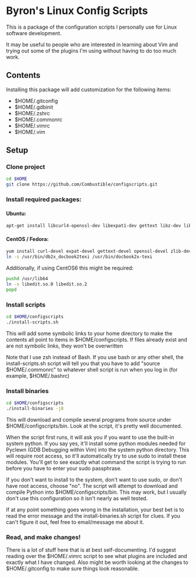 # Byron's Linux Config Scripts

This is a package of the configuration scripts I personally use for Linux software development.

It may be useful to people who are interested in learning about Vim and trying out some of the plugins I'm using without having to do too much work.

## Contents

Installing this package will add customization for the following items:

* $HOME/.gitconfig
* $HOME/.gdbinit
* $HOME/.zshrc
* $HOME/.commonrc
* $HOME/.vimrc
* $HOME/.vim

## Setup
### Clone project
```sh
cd $HOME
git clone https://github.com/Combustible/configscripts.git
```

### Install required packages:
#### Ubuntu:
```sh
apt-get install libcurl4-openssl-dev libexpat1-dev gettext libz-dev libssl-dev asciidoc xmlto docbook2x autoconf python-dev libncurses5-dev libatk1.0-dev cmake ctags g++
```


#### CentOS / Fedora:
```sh
yum install curl-devel expat-devel gettext-devel openssl-devel zlib-devel asciidoc xmlto docbook2X autoconf gcc perl-devel gcc-c++ python-devel ncurses-devel clang cmake libstdc++-static ctags
ln -s /usr/bin/db2x_docbook2texi /usr/bin/docbook2x-texi
```

Additionally, if using CentOS6 this might be required:
```sh
pushd /usr/lib64
ln -s libedit.so.0 libedit.so.2
popd
```

### Install scripts
```sh
cd $HOME/configscripts
./install-scripts.sh
```

This will add some symbolic links to your home directory to make the contents all point to items in $HOME/configscripts.
If files already exist and are not symbolic links, they won't be overwritten

Note that I use zsh instead of Bash. If you use bash or any other shell, the install-scripts.sh script will tell you that you have to add "source $HOME/.commonrc" to whatever shell script is run when you log in (for example, $HOME/.bashrc)

### Install binaries
```sh
cd $HOME/configscripts
./install-binaries -j8
```

This will download and compile several programs from source under $HOME/configscripts/bin. Look at the script, it's pretty well documented.

When the script first runs, it will ask you if you want to use the built-in system python. If you say yes, it'll install some python modules needed for Pyclewn (GDB Debugging within Vim) into the system python directory. This will require root access, so it'll automatically try to use sudo to install these modules. You'll get to see exactly what command the script is trying to run before you have to enter your sudo passphrase.

If you don't want to install to the system, don't want to use sudo, or don't have root access, choose "no". The script will attempt to download and compile Python into $HOME/configscripts/bin. This may work, but I usually don't use this configuration so it isn't nearly as well tested.

If at any point something goes wrong in the installation, your best bet is to read the error message and the install-binaries.sh script for clues. If you can't figure it out, feel free to email/message me about it.

### Read, and make changes!

There is a lot of stuff here that is at best self-documenting. I'd suggest reading over the $HOME/.vimrc script to see what plugins are included and exactly what I have changed. Also might be worth looking at the changes to $HOME/.gitconfig to make sure things look reasonable.
